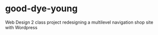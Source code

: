 # good-dye-young
Web Design 2 class project redesigning a multilevel navigation shop site with Wordpress
